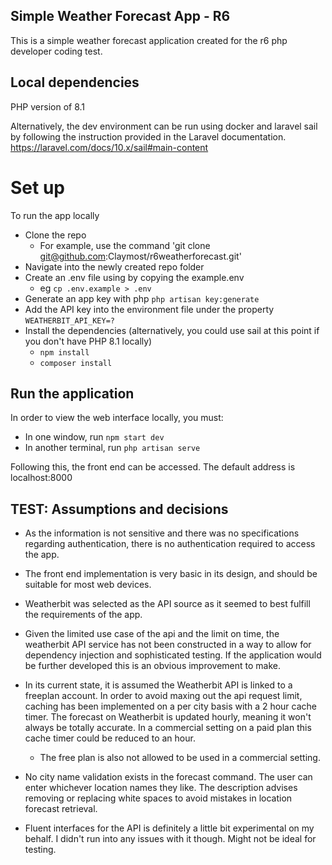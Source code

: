 ## Simple Weather Forecast App - R6

This is a simple weather forecast application created for the r6 php developer coding test.

## Local dependencies
PHP version of 8.1

Alternatively, the dev environment can be run using docker and laravel sail by following the instruction provided in the Laravel documentation. https://laravel.com/docs/10.x/sail#main-content
# Set up
To run the app locally
- Clone the repo 
    - For example, use the command 'git clone git@github.com:Claymost/r6weatherforecast.git'
- Navigate into the newly created repo folder
- Create an .env file using by copying the example.env
    - eg `cp .env.example > .env`
- Generate an app key with php `php artisan key:generate`
- Add the API key into the environment file under the property `WEATHERBIT_API_KEY=?`
- Install the dependencies (alternatively, you could use sail at this point if you don't have PHP 8.1 locally)
    - `npm install`
    - `composer install`


## Run the application

In order to view the web interface locally, you must:

- In one window, run `npm start dev`
- In another terminal, run `php artisan serve`

Following this, the front end can be accessed. The default address is localhost:8000

## TEST: Assumptions and decisions

- As the information is not sensitive and there was no specifications regarding authentication, there is no authentication required to access the app.

- The front end implementation is very basic in its design, and should be suitable for most web devices.

- Weatherbit was selected as the API source as it seemed to best fulfill the requirements of the app.

- Given the limited use case of the api and the limit on time, the weatherbit API service has not been constructed in a way to allow for dependency injection and sophisticated testing. If the application would be further developed this is an obvious improvement to make.

- In its current state, it is assumed the Weatherbit API is linked to a freeplan account. In order to avoid maxing out the api request limit, caching has been implemented on a per city basis with a 2 hour cache timer. The forecast on Weatherbit is updated hourly, meaning it won't always be totally accurate. In a commercial setting on a paid plan this cache timer could be reduced to an hour.

    - The free plan is also not allowed to be used in a commercial setting.

- No city name validation exists in the forecast command. The user can enter whichever location names they like. The description advises removing or replacing white spaces to avoid mistakes in location forecast retrieval.

- Fluent interfaces for the API is definitely a little bit experimental on my behalf. I didn't run into any issues with it though. Might not be ideal for testing.




